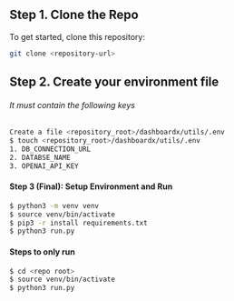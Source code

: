 ## Step 1. Clone the Repo
To get started, clone this repository:

```bash
git clone <repository-url>
```
## Step 2. Create your environment file
###### It must contain the following keys
```bash
Create a file <repository_root>/dashboardx/utils/.env
$ touch <repository_root>/dashboardx/utils/.env
1. DB_CONNECTION_URL
2. DATABSE_NAME
3. OPENAI_API_KEY
```
#### Step 3 (Final): Setup Environment and Run
```bash
$ python3 -m venv venv
$ source venv/bin/activate
$ pip3 -r install requirements.txt
$ python3 run.py
```
#### Steps to only run
```bash
$ cd <repo root>
$ source venv/bin/activate
$ python3 run.py
```
